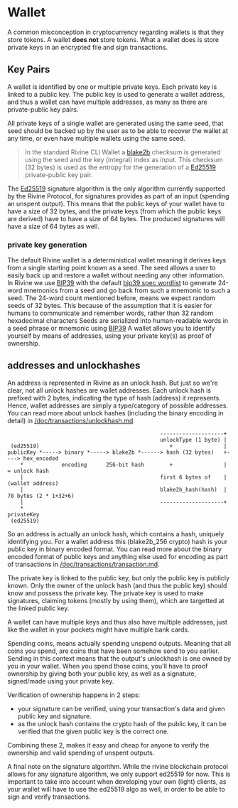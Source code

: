 # Wallet


A common misconception in cryptocurrency regarding wallets is that they store tokens. A wallet **does not** store tokens. What a wallet does is store private keys in an encrypted file and sign transactions.

## Key Pairs

A wallet is identified by one or multiple private keys. Each private key is linked to a public key.
The public key is used to generate a wallet address, and thus a wallet can have multiple addresses,
as many as there are private-public key pairs.

All private keys of a single wallet are generated using the same seed,
that seed should be backed up by the user as to be able to recover the wallet
at any time, or even have multiple wallets using the same seed.

> In the standard Rivine CLI Wallet a [blake2b][blake2b] checksum is generated using
> the seed and the key (integral) index as input.
> This checksum (32 bytes) is used as the entropy for the generation of
> a [Ed25519][ed25519] private-public key pair.

The [Ed25519][ed25519] signature algorithm is the only algorithm currently supported by
the Rivine Protocol, for signatures provides as part of an input (spending an unspent output).
This means that the public keys of your wallet have to have a size of 32 bytes,
and the private keys (from which the public keys are derived)
have to have a size of 64 bytes. The produced signatures will have a size of 64 bytes as well.

### private key generation

The default Rivine wallet is a deterministical wallet meaning it derives keys from a single starting point known as a seed. The seed allows a user to easily back up and restore a wallet without needing any other information.
In Rivine we use [BIP39](bip39) with the default [bip39 spec wordlist](https://github.com/bitcoin/bips/tree/master/bip-0039) to generate 24-word mnemonics from a seed and go back from such a mnemonic to such a seed.
The 24-word count mentioned before,
means we expect random seeds of 32 bytes. This because of the assumption that it is easier
for humans to communicate and remember words, rather than 32 random hexadecimal characters
Seeds are  serialized into human-readable words in a seed phrase or mnemonic using [BIP39]
A wallet allows you to identify yourself by means of addresses,
using your private key(s) as proof of ownership.

## addresses and unlockhashes
An address is represented in Rivine as an unlock hash.
But just so we're clear, not all unlock hashes are wallet addresses.
Each unlock hash is prefixed with 2 bytes, indicating the type of hash (address) it represents.
Hence, wallet addresses are simply a type/category of possible addresses.
You can read more about unlock hashes (including the binary encoding in detail) in
[/doc/transactions/unlockhash.md](/doc/transactions/unlockhash.md).

```
                                                --------------------+
                                                unlockType (1 byte) |
 (ed25519)                                         +                |
publicKey *-----> binary *-----> blake2b *------> hash (32 bytes)   +----> hex_encoded
    *            encoding      256-bit hash        +                |         = unlock hash
    |                                           first 6 bytes of    |         (wallet address)
    |                                           blake2b_hash(hash)  |         78 bytes (2 * 1+32+6)
    |                                           --------------------+
    *
privateKey
 (ed25519) 
```

So an address is actually an unlock hash, which contains a hash, uniquely identifying you.
For a wallet address this (blake2b_256 crypto) hash is your public key in binary encoded format.
You can read more about the binary encoded format of public keys and anything
else used for encoding as part of transactions in
[/doc/transactions/transaction.md](/doc/transactions/transaction.md).

The private key is linked to the public key, but only the public key is publicly known.
Only the owner of the unlock hash (and thus the public key) should know and possess the private key.
The private key is used to make signatures, claiming tokens (mostly by using them),
which are targetted at the linked public key.

A wallet can have multiple keys and thus also have multiple addresses,
just like the wallet in your pockets might have multiple bank cards.

Spending coins, means actually spending unspend outputs.
Meaning that all coins you spend, are coins that have been somehow send to you earlier.
Sending in this context means that the output's unlockhash is one owned by you in your wallet.
When you spend those coins, you'll have to proof ownership by giving both your public key,
as well as a signature, signed/made using your private key.

Verification of ownership happens in 2 steps:

+ your signature can be verified, using your transaction's data
  and given public key and signature.
+ as the unlock hash contains the crypto hash of the public key,
  it can be verified that the given public key is the correct one.

Combining these 2, makes it easy and cheap for anyone to verify the ownership
and valid spending of unspent outputs.

A final note on the signature algorithm. While the rivine blockchain protocol allows
for any signature algorithm, we only support ed25519 for now.
This is important to take into account when developing your own (light) clients,
as your wallet will have to use the ed25519 algo as well,
in order to be able to sign and verify transactions.
 

[bip39]: https://github.com/bitcoin/bips/blob/master/bip-0039.mediawiki
[Ed25519]: https://tools.ietf.org/html/rfc8032#section-5.1
[blake2b]: https://blake2.net
